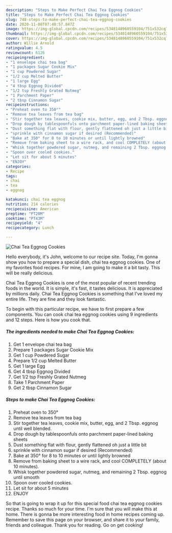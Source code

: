 ```yaml
---
description: "Steps to Make Perfect Chai Tea Eggnog Cookies"
title: "Steps to Make Perfect Chai Tea Eggnog Cookies"
slug: 748-steps-to-make-perfect-chai-tea-eggnog-cookies
date: 2020-11-08T07:40:57.847Z
image: https://img-global.cpcdn.com/recipes/5348148960559104/751x532cq70/chai-tea-eggnog-cookies-recipe-main-photo.jpg
thumbnail: https://img-global.cpcdn.com/recipes/5348148960559104/751x532cq70/chai-tea-eggnog-cookies-recipe-main-photo.jpg
cover: https://img-global.cpcdn.com/recipes/5348148960559104/751x532cq70/chai-tea-eggnog-cookies-recipe-main-photo.jpg
author: Willie Arnold
ratingvalue: 4.5
reviewcount: 6126
recipeingredient:
- "1 envelope chai tea bag"
- "1 packages Sugar Cookie Mix"
- "1 cup Powdered Sugar"
- "1/2 cup Melted Butter"
- "1 large Egg"
- "4 tbsp Eggnog Divided"
- "1/2 tsp Freshly Grated Nutmeg"
- "1 Parchment Paper"
- "2 tbsp Cinnamon Sugar"
recipeinstructions:
- "Preheat oven to 350°"
- "Remove tea leaves from tea bag"
- "Stir together tea leaves, cookie mix, butter, egg, and 2 Tbsp. eggnog until well blended."
- "Drop dough by tablespoonfuls onto parchment paper-lined baking sheets"
- "Dust something flat with flour, gently flattened oh just a little bit"
- "sprinkle with cinnamon sugar if desired (Recommended)"
- "Bake at 350° for 8 to 10 minutes or until lightly browned"
- "Remove from baking sheet to a wire rack, and cool COMPLETELY (about 10 minutes)."
- "Whisk together powdered sugar, nutmeg, and remaining 2 Tbsp. eggnog until smooth"
- "Spoon over cooled cookies."
- "Let sit for about 5 minutes"
- "ENJOY"
categories:
- Recipe
tags:
- chai
- tea
- eggnog

katakunci: chai tea eggnog 
nutrition: 214 calories
recipecuisine: American
preptime: "PT20M"
cooktime: "PT43M"
recipeyield: "4"
recipecategory: Lunch

---
```



![Chai Tea Eggnog Cookies](https://img-global.cpcdn.com/recipes/5348148960559104/751x532cq70/chai-tea-eggnog-cookies-recipe-main-photo.jpg)

Hello everybody, it's John, welcome to our recipe site. Today, I'm gonna show you how to prepare a special dish, chai tea eggnog cookies. One of my favorites food recipes. For mine, I am going to make it a bit tasty. This will be really delicious.



Chai Tea Eggnog Cookies is one of the most popular of recent trending foods in the world. It is simple, it's fast, it tastes delicious. It is appreciated by millions daily. Chai Tea Eggnog Cookies is something that I've loved my entire life. They are fine and they look fantastic.


To begin with this particular recipe, we have to first prepare a few components. You can cook chai tea eggnog cookies using 9 ingredients and 12 steps. Here is how you cook that.

<!--inarticleads1-->

##### The ingredients needed to make Chai Tea Eggnog Cookies:

1. Get 1 envelope chai tea bag
1. Prepare 1 packages Sugar Cookie Mix
1. Get 1 cup Powdered Sugar
1. Prepare 1/2 cup Melted Butter
1. Get 1 large Egg
1. Get 4 tbsp Eggnog Divided
1. Get 1/2 tsp Freshly Grated Nutmeg
1. Take 1 Parchment Paper
1. Get 2 tbsp Cinnamon Sugar




<!--inarticleads2-->

##### Steps to make Chai Tea Eggnog Cookies:

1. Preheat oven to 350°
1. Remove tea leaves from tea bag
1. Stir together tea leaves, cookie mix, butter, egg, and 2 Tbsp. eggnog until well blended.
1. Drop dough by tablespoonfuls onto parchment paper-lined baking sheets
1. Dust something flat with flour, gently flattened oh just a little bit
1. sprinkle with cinnamon sugar if desired (Recommended)
1. Bake at 350° for 8 to 10 minutes or until lightly browned
1. Remove from baking sheet to a wire rack, and cool COMPLETELY (about 10 minutes).
1. Whisk together powdered sugar, nutmeg, and remaining 2 Tbsp. eggnog until smooth
1. Spoon over cooled cookies.
1. Let sit for about 5 minutes
1. ENJOY




So that is going to wrap it up for this special food chai tea eggnog cookies recipe. Thanks so much for your time. I'm sure that you will make this at home. There is gonna be more interesting food in home recipes coming up. Remember to save this page on your browser, and share it to your family, friends and colleague. Thank you for reading. Go on get cooking!
